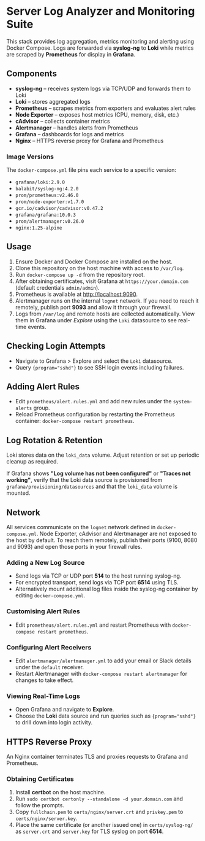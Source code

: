 # Server Log Analyzer and Monitoring Suite

This stack provides log aggregation, metrics monitoring and alerting using Docker Compose. Logs are forwarded via **syslog-ng** to **Loki** while metrics are scraped by **Prometheus** for display in **Grafana**.

## Components
- **syslog-ng** – receives system logs via TCP/UDP and forwards them to Loki
- **Loki** – stores aggregated logs
- **Prometheus** – scrapes metrics from exporters and evaluates alert rules
- **Node Exporter** – exposes host metrics (CPU, memory, disk, etc.)
- **cAdvisor** – collects container metrics
- **Alertmanager** – handles alerts from Prometheus
- **Grafana** – dashboards for logs and metrics
- **Nginx** – HTTPS reverse proxy for Grafana and Prometheus

### Image Versions
The `docker-compose.yml` file pins each service to a specific version:

- `grafana/loki:2.9.0`
- `balabit/syslog-ng:4.2.0`
- `prom/prometheus:v2.46.0`
- `prom/node-exporter:v1.7.0`
- `gcr.io/cadvisor/cadvisor:v0.47.2`
- `grafana/grafana:10.0.3`
- `prom/alertmanager:v0.26.0`
- `nginx:1.25-alpine`

## Usage
1. Ensure Docker and Docker Compose are installed on the host.
2. Clone this repository on the host machine with access to `/var/log`.
3. Run `docker-compose up -d` from the repository root.
4. After obtaining certificates, visit Grafana at `https://your.domain.com` (default credentials `admin/admin`).
5. Prometheus is available at [http://localhost:9090](http://localhost:9090).
6. Alertmanager runs on the internal `lognet` network. If you need to reach it remotely, publish port **9093** and allow it through your firewall.
7. Logs from `/var/log` and remote hosts are collected automatically. View them in Grafana under *Explore* using the `Loki` datasource to see real-time events.

## Checking Login Attempts
- Navigate to Grafana > Explore and select the `Loki` datasource.
- Query `{program="sshd"}` to see SSH login events including failures.

## Adding Alert Rules
- Edit `prometheus/alert.rules.yml` and add new rules under the `system-alerts` group.
- Reload Prometheus configuration by restarting the Prometheus container: `docker-compose restart prometheus`.

## Log Rotation & Retention
Loki stores data on the `loki_data` volume. Adjust retention or set up periodic cleanup as required.

If Grafana shows **"Log volume has not been configured"** or **"Traces not working"**, verify that the Loki data source is provisioned from `grafana/provisioning/datasources` and that the `loki_data` volume is mounted.

## Network
All services communicate on the `lognet` network defined in `docker-compose.yml`.
Node Exporter, cAdvisor and Alertmanager are not exposed to the host by default.
To reach them remotely, publish their ports (9100, 8080 and 9093) and open those
ports in your firewall rules.

### Adding a New Log Source
- Send logs via TCP or UDP port **514** to the host running syslog-ng.
- For encrypted transport, send logs via TCP port **6514** using TLS.
- Alternatively mount additional log files inside the syslog-ng container by editing `docker-compose.yml`.

### Customising Alert Rules
- Edit `prometheus/alert.rules.yml` and restart Prometheus with `docker-compose restart prometheus`.

### Configuring Alert Receivers
- Edit `alertmanager/alertmanager.yml` to add your email or Slack details under the `default` receiver.
- Restart Alertmanager with `docker-compose restart alertmanager` for changes to take effect.

### Viewing Real-Time Logs
- Open Grafana and navigate to **Explore**.
- Choose the **Loki** data source and run queries such as `{program="sshd"}` to drill down into login activity.

## HTTPS Reverse Proxy
An Nginx container terminates TLS and proxies requests to Grafana and Prometheus.

### Obtaining Certificates
1. Install **certbot** on the host machine.
2. Run `sudo certbot certonly --standalone -d your.domain.com` and follow the prompts.
3. Copy `fullchain.pem` to `certs/nginx/server.crt` and `privkey.pem` to `certs/nginx/server.key`.
4. Place the same certificate (or another issued one) in `certs/syslog-ng/` as `server.crt` and `server.key` for TLS syslog on port **6514**.
